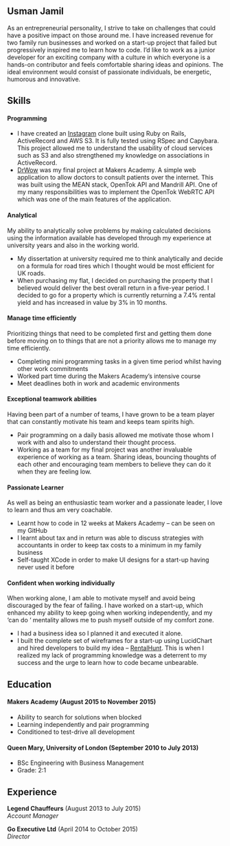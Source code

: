 ## Usman Jamil

As an entrepreneurial personality, I strive to take on challenges that could have a positive impact on those around me. I have increased revenue for two family run businesses and worked on a start-up project that failed but progressively inspired me to learn how to code. I’d like to work as a junior developer for an exciting company with a culture in which everyone is a hands-on contributor and feels comfortable sharing ideas and opinions. The ideal environment would consist of passionate individuals, be energetic, humorous and innovative.

## Skills

#### Programming

- I have created an [Instagram](https://usmaninstagram.herokuapp.com/) clone built using Ruby on Rails, ActiveRecord and AWS S3. It is fully tested using RSpec and Capybara. This project allowed me to understand the usability of cloud services such as S3 and also strengthened my knowledge on associations in ActiveRecord.
- [DrWow](http://drwhoteam.herokuapp.com) was my final project at Makers Academy. A simple web application to allow doctors to consult patients over the internet. This was built using the MEAN stack, OpenTok API and Mandrill API. One of my many responsibilities was to implement the OpenTok WebRTC API which was one of the main features of the application.

#### Analytical

My ability to analytically solve problems by making calculated decisions using the information available has developed through my experience at university years and also in the working world.

- My dissertation at university required me to think analytically and decide on a formula for road tires which I thought would be most efficient for UK roads.
- When purchasing my flat, I decided on purchasing the property that I believed would deliver the best overall return in a five-year period. I decided to go for a property which is currently returning a 7.4% rental yield and has increased in value by 3% in 10 months.

#### Manage time efficiently

Prioritizing things that need to be completed first and getting them done before moving on to things that are not a priority allows me to manage my time efficiently.

- Completing mini programming tasks in a given time period whilst having other work commitments
- Worked part time during the Makers Academy’s intensive course
- Meet deadlines both in work and academic environments

#### Exceptional teamwork abilities

Having been part of a number of teams, I have grown to be a team player that can constantly motivate his team and keeps team spirits high.

- Pair programming on a daily basis allowed me motivate those whom I work with and also to understand their thought process.
- Working as a team for my final project was another invaluable experience of working as a team. Sharing ideas, bouncing thoughts of each other and encouraging team members to believe they can do it when they are feeling low.

#### Passionate Learner

As well as being an enthusiastic team worker and a passionate leader, I love to learn and thus am very coachable.

- Learnt how to code in 12 weeks at Makers Academy – can be seen on my GitHub
- I learnt about tax and in return was able to discuss strategies with accountants in order to keep tax costs to a minimum in my family business
- Self-taught XCode in order to make UI designs for a start-up having never used it before

#### Confident when working individually

When working alone, I am able to motivate myself and avoid being discouraged by the fear of failing. I have worked on a start-up, which enhanced my ability to keep going when working independently, and my ‘can do ‘ mentality allows me to push myself outside of my comfort zone.

- I had a business idea so I planned it and executed it alone.
- I built the complete set of wireframes for a start-up using LucidChart and hired developers to build my idea – [RentalHunt](http://rental.thedigitalmarketingonline.com/). This is when I realized my lack of programming knowledge was a deterrent to my success and the urge to learn how to code became unbearable.

## Education

#### Makers Academy (August 2015 to November 2015)

- Ability to search for solutions when blocked
- Learning independently and pair programming
- Conditioned to test-drive all development

#### Queen Mary, University of London (September 2010 to July 2013)

- BSc Engineering with Business Management
- Grade: 2:1

## Experience

**Legend Chauffeurs** (August 2013 to July 2015)    
*Account Manager*   

**Go Executive Ltd** (April 2014 to October 2015)    
*Director*   
